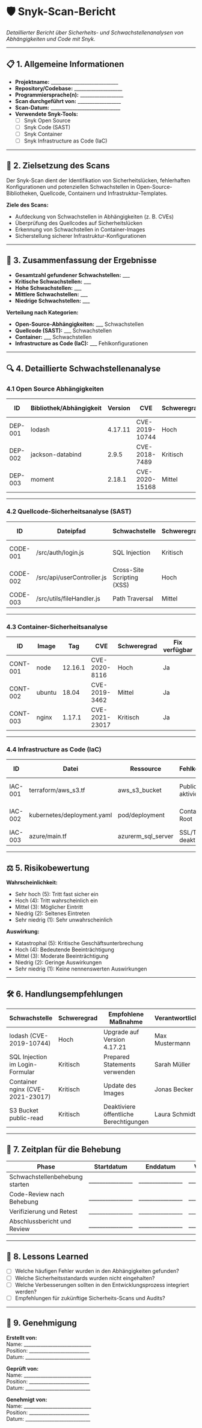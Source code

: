 # 🛡 **Snyk-Scan-Bericht**  

*Detaillierter Bericht über Sicherheits- und Schwachstellenanalysen von Abhängigkeiten und Code mit Snyk.*  

---

## 📋 **1. Allgemeine Informationen**  

- **Projektname:** ____________________________  
- **Repository/Codebase:** ____________________  
- **Programmiersprache(n):** __________________  
- **Scan durchgeführt von:** __________________  
- **Scan-Datum:** _____________________________  
- **Verwendete Snyk-Tools:**  
  - [ ] Snyk Open Source  
  - [ ] Snyk Code (SAST)  
  - [ ] Snyk Container  
  - [ ] Snyk Infrastructure as Code (IaC)  

---

## 🎯 **2. Zielsetzung des Scans**  

Der Snyk-Scan dient der Identifikation von Sicherheitslücken, fehlerhaften Konfigurationen und potenziellen Schwachstellen in Open-Source-Bibliotheken, Quellcode, Containern und Infrastruktur-Templates.  

**Ziele des Scans:**  
- Aufdeckung von Schwachstellen in Abhängigkeiten (z. B. CVEs)  
- Überprüfung des Quellcodes auf Sicherheitslücken  
- Erkennung von Schwachstellen in Container-Images  
- Sicherstellung sicherer Infrastruktur-Konfigurationen  

---

## 📑 **3. Zusammenfassung der Ergebnisse**  

- **Gesamtzahl gefundener Schwachstellen:** ___  
- **Kritische Schwachstellen:** ___  
- **Hohe Schwachstellen:** ___  
- **Mittlere Schwachstellen:** ___  
- **Niedrige Schwachstellen:** ___  

**Verteilung nach Kategorien:**  
- **Open-Source-Abhängigkeiten:** ___ Schwachstellen  
- **Quellcode (SAST):** ___ Schwachstellen  
- **Container:** ___ Schwachstellen  
- **Infrastructure as Code (IaC):** ___ Fehlkonfigurationen  

---

## 🔍 **4. Detaillierte Schwachstellenanalyse**  

### **4.1 Open Source Abhängigkeiten**  

| **ID**   | **Bibliothek/Abhängigkeit**     | **Version** | **CVE**          | **Schweregrad** | **Empfohlene Version** |  
|----------|---------------------------------|------------|-----------------|----------------|------------------------|  
| DEP-001  | lodash                         | 4.17.11    | CVE-2019-10744  | Hoch           | 4.17.21                |  
| DEP-002  | jackson-databind               | 2.9.5      | CVE-2018-7489   | Kritisch       | 2.9.10.8               |  
| DEP-003  | moment                         | 2.18.1     | CVE-2020-15168  | Mittel         | 2.29.1                 |  

---

### **4.2 Quellcode-Sicherheitsanalyse (SAST)**  

| **ID**   | **Dateipfad**                     | **Schwachstelle**               | **Schweregrad** | **Zeile** | **Empfohlene Maßnahme**                    |  
|----------|-----------------------------------|---------------------------------|----------------|----------|---------------------------------------------|  
| CODE-001 | /src/auth/login.js               | SQL Injection                  | Kritisch       | 45       | Prepared Statements verwenden               |  
| CODE-002 | /src/api/userController.js       | Cross-Site Scripting (XSS)     | Hoch           | 88       | Eingaben escapen und validieren             |  
| CODE-003 | /src/utils/fileHandler.js        | Path Traversal                 | Mittel         | 102      | Pfadvalidierung implementieren              |  

---

### **4.3 Container-Sicherheitsanalyse**  

| **ID**   | **Image**                      | **Tag**     | **CVE**          | **Schweregrad** | **Fix verfügbar** |  
|----------|-------------------------------|------------|-----------------|----------------|-------------------|  
| CONT-001 | node                          | 12.16.1    | CVE-2020-8116   | Hoch           | Ja                |  
| CONT-002 | ubuntu                        | 18.04      | CVE-2019-3462   | Mittel         | Ja                |  
| CONT-003 | nginx                         | 1.17.1     | CVE-2021-23017  | Kritisch       | Ja                |  

---

### **4.4 Infrastructure as Code (IaC)**  

| **ID**   | **Datei**                    | **Ressource**     | **Fehlkonfiguration**                   | **Schweregrad** | **Empfohlene Maßnahme**               |  
|----------|------------------------------|------------------|-----------------------------------------|----------------|---------------------------------------|  
| IAC-001  | terraform/aws_s3.tf          | aws_s3_bucket    | Public-Read aktiviert                  | Kritisch       | Deaktiviere öffentliche Berechtigungen |  
| IAC-002  | kubernetes/deployment.yaml   | pod/deployment   | Container läuft als Root               | Hoch           | Setze runAsNonRoot auf true           |  
| IAC-003  | azure/main.tf                | azurerm_sql_server | SSL/TLS deaktiviert                  | Mittel         | Aktiviere SSL/TLS                     |  

---

## ⚖ **5. Risikobewertung**  

**Wahrscheinlichkeit:**  
- Sehr hoch (5): Tritt fast sicher ein  
- Hoch (4): Tritt wahrscheinlich ein  
- Mittel (3): Möglicher Eintritt  
- Niedrig (2): Seltenes Eintreten  
- Sehr niedrig (1): Sehr unwahrscheinlich  

**Auswirkung:**  
- Katastrophal (5): Kritische Geschäftsunterbrechung  
- Hoch (4): Bedeutende Beeinträchtigung  
- Mittel (3): Moderate Beeinträchtigung  
- Niedrig (2): Geringe Auswirkungen  
- Sehr niedrig (1): Keine nennenswerten Auswirkungen  

---

## 🛠 **6. Handlungsempfehlungen**  

| **Schwachstelle**                  | **Schweregrad** | **Empfohlene Maßnahme**               | **Verantwortlich**   | **Frist**     |  
|------------------------------------|----------------|---------------------------------------|----------------------|--------------|  
| lodash (CVE-2019-10744)            | Hoch           | Upgrade auf Version 4.17.21          | Max Mustermann       | 10.04.2024   |  
| SQL Injection im Login-Formular    | Kritisch       | Prepared Statements verwenden        | Sarah Müller         | 12.04.2024   |  
| Container nginx (CVE-2021-23017)   | Kritisch       | Update des Images                    | Jonas Becker         | 15.04.2024   |  
| S3 Bucket public-read              | Kritisch       | Deaktiviere öffentliche Berechtigungen| Laura Schmidt       | 20.04.2024   |  

---

## 📅 **7. Zeitplan für die Behebung**  

| **Phase**                         | **Startdatum**   | **Enddatum**     | **Verantwortlich**   |  
|-----------------------------------|------------------|------------------|----------------------|  
| Schwachstellenbehebung starten    | ________________ | ________________ | ____________________ |  
| Code-Review nach Behebung         | ________________ | ________________ | ____________________ |  
| Verifizierung und Retest          | ________________ | ________________ | ____________________ |  
| Abschlussbericht und Review       | ________________ | ________________ | ____________________ |  

---

## 🚨 **8. Lessons Learned**  

- [ ] Welche häufigen Fehler wurden in den Abhängigkeiten gefunden?  
- [ ] Welche Sicherheitsstandards wurden nicht eingehalten?  
- [ ] Welche Verbesserungen sollten in den Entwicklungsprozess integriert werden?  
- [ ] Empfehlungen für zukünftige Sicherheits-Scans und Audits?  

---

## 📝 **9. Genehmigung**  

**Erstellt von:**  
Name: ____________________________  
Position: _________________________  
Datum: ___________________________  

**Geprüft von:**  
Name: ____________________________  
Position: _________________________  
Datum: ___________________________  

**Genehmigt von:**  
Name: ____________________________  
Position: _________________________  
Datum: ___________________________  